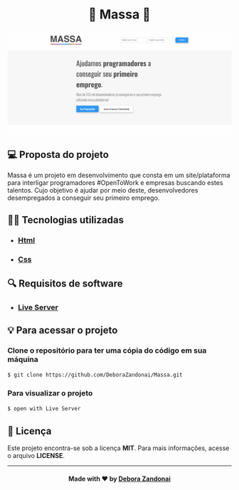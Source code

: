 <h1 align="center">🚀 Massa 🚀</h1>

![Badge](/github/login.gif)

## 💻 Proposta do projeto

Massa é um projeto em desenvolvimento que consta em um site/plataforma para interligar programadores #OpenToWork e empresas buscando estes talentos. Cujo objetivo é ajudar por meio deste, desenvolvedores desempregados a conseguir seu primeiro emprego.

<h2>
  👨‍💻 Tecnologias utilizadas
</h2>

<ul>
  <li><h3><a href="https://html.com/">Html</a></h3></li>
  <li><h3><a href="https://www.w3.org/Style/CSS/Overview.en.html">Css</a></h3></li>
</ul>

<h2>
  🔍 Requisitos de software
</h2>

<ul>
  <li><h3><a href="https://marketplace.visualstudio.com/items?itemName=ritwickdey.LiveServer">Live Server</a></h3></li>
</ul>

<h2>
  💡 Para acessar o projeto
</h2>

### Clone o repositório para ter uma cópia do código em sua máquina
```bash
$ git clone https://github.com/DeboraZandonai/Massa.git
```
### Para visualizar o projeto 
```bash
$ open with Live Server
```

## 📝 Licença
Este projeto encontra-se sob a licença **MIT**. Para mais informações, acesse o arquivo **LICENSE**.

<hr />

<h4 align=center>Made with ❤️ by <a href="https://www.linkedin.com/in/debora-zandonai-4ab092195/">Debora Zandonai</a></h4>